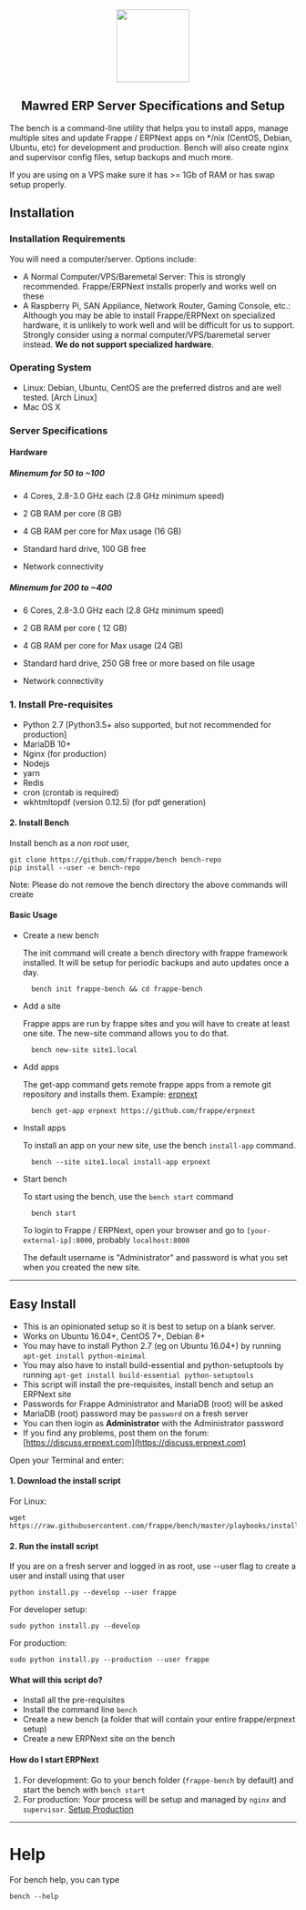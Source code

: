 
<div align="center">
    <img align="center" src="https://mawrederp.com/assets/landing/images/logo.png" height="128">
    <h2>Mawred ERP Server Specifications and Setup </h2>
</div>


The bench is a command-line utility that helps you to install apps, manage multiple sites and update Frappe / ERPNext apps on */nix (CentOS, Debian, Ubuntu, etc) for development and production. Bench will also create nginx and supervisor config files, setup backups and much more.

If you are using on a VPS make sure it has >= 1Gb of RAM or has swap setup properly.

## Installation

### Installation Requirements

You will need a computer/server. Options include:

- A Normal Computer/VPS/Baremetal Server: This is strongly recommended. Frappe/ERPNext installs properly and works well on these
- A Raspberry Pi, SAN Appliance, Network Router, Gaming Console, etc.: Although you may be able to install Frappe/ERPNext on specialized hardware, it is unlikely to work well and will be difficult for us to support. Strongly consider using a normal computer/VPS/baremetal server instead. **We do not support specialized hardware**.

### Operating System

- Linux: Debian, Ubuntu, CentOS are the preferred distros and are well tested. [Arch Linux]
- Mac OS X

### Server Specifications

#### Hardware

##### Minemum for 50 to ~100
* 4 Cores, 2.8-3.0 GHz each (2.8 GHz minimum speed)

* 2 GB RAM per core (8 GB)

* 4 GB RAM per core for Max usage (16 GB)

* Standard hard drive, 100 GB free

* Network connectivity

##### Minemum for 200 to ~400
* 6 Cores, 2.8-3.0 GHz each (2.8 GHz minimum speed)

* 2 GB RAM per core ( 12 GB)

* 4 GB RAM per core for Max usage (24 GB)

* Standard hard drive, 250 GB free or more based on file usage 

* Network connectivity


### 1. Install Pre-requisites

- Python 2.7 [Python3.5+ also supported, but not recommended for production]
- MariaDB 10+
- Nginx (for production)
- Nodejs
- yarn
- Redis
- cron (crontab is required)
- wkhtmltopdf (version 0.12.5) (for pdf generation)

#### 2. Install Bench

Install bench as a *non root* user,

	git clone https://github.com/frappe/bench bench-repo
	pip install --user -e bench-repo

Note: Please do not remove the bench directory the above commands will create

#### Basic Usage

* Create a new bench

	The init command will create a bench directory with frappe framework
	installed. It will be setup for periodic backups and auto updates once
	a day.

		bench init frappe-bench && cd frappe-bench

* Add a site

	Frappe apps are run by frappe sites and you will have to create at least one
	site. The new-site command allows you to do that.

		bench new-site site1.local

* Add apps

	The get-app command gets remote frappe apps from a remote git repository and installs them. Example: [erpnext](https://github.com/frappe/erpnext)

		bench get-app erpnext https://github.com/frappe/erpnext

* Install apps

	To install an app on your new site, use the bench `install-app` command.

		bench --site site1.local install-app erpnext
		
* Start bench

	To start using the bench, use the `bench start` command

		bench start

	To login to Frappe / ERPNext, open your browser and go to `[your-external-ip]:8000`, probably `localhost:8000`

	The default username is "Administrator" and password is what you set when you created the new site.


---

## Easy Install

- This is an opinionated setup so it is best to setup on a blank server.
- Works on Ubuntu 16.04+, CentOS 7+, Debian 8+
- You may have to install Python 2.7 (eg on Ubuntu 16.04+) by running `apt-get install python-minimal`
- You may also have to install build-essential and python-setuptools by running `apt-get install build-essential python-setuptools`
- This script will install the pre-requisites, install bench and setup an ERPNext site
- Passwords for Frappe Administrator and MariaDB (root) will be asked
- MariaDB (root) password may be `password` on a fresh server
- You can then login as **Administrator** with the Administrator password
- If you find any problems, post them on the forum: [https://discuss.erpnext.com](https://discuss.erpnext.com)

Open your Terminal and enter:

#### 1. Download the install script

For Linux:

	wget https://raw.githubusercontent.com/frappe/bench/master/playbooks/install.py


#### 2. Run the install script

If you are on a fresh server and logged in as root, use --user flag to create a user and install using that user

	python install.py --develop --user frappe

For developer setup:

	sudo python install.py --develop

For production:

	sudo python install.py --production --user frappe

#### What will this script do?

- Install all the pre-requisites
- Install the command line `bench`
- Create a new bench (a folder that will contain your entire frappe/erpnext setup)
- Create a new ERPNext site on the bench 

#### How do I start ERPNext

1. For development: Go to your bench folder (`frappe-bench` by default) and start the bench with `bench start`
2. For production: Your process will be setup and managed by `nginx` and `supervisor`. [Setup Production](https://frappe.io/docs/user/en/bench/guides/setup-production.html)

---

Help
====

For bench help, you can type

	bench --help
